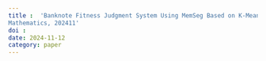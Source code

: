 ```yaml
---
title :  'Banknote Fitness Judgment System Using MemSeg Based on K-Means Memory Update, 
Mathematics, 202411'
doi : 
date: 2024-11-12
category: paper
---
```

